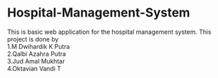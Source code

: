 # Hospital-Management-System
This is basic web application for the hospital management system.
This project is done by
<br>
  1.M Dwihardik K Putra<br>
  2.Qalbi Azahra Putra<br>
  3.Jud Amal Mukhtar<br>
  4.Oktavian Vandi T<br>

 <br>
